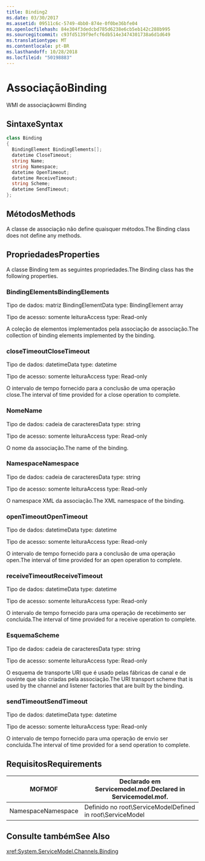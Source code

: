 ```yaml
---
title: Binding2
ms.date: 03/30/2017
ms.assetid: 09511c6c-5749-4bb0-874e-0f0be36bfe04
ms.openlocfilehash: 84e304f3dedcbd785d6238e6cb5eb142c288b995
ms.sourcegitcommit: c93fd5139f9efcf6db514e3474301738a6d1d649
ms.translationtype: MT
ms.contentlocale: pt-BR
ms.lasthandoff: 10/28/2018
ms.locfileid: "50198883"
---
```

# <a name="binding"></a><span data-ttu-id="daafa-102">Associação</span><span class="sxs-lookup"><span data-stu-id="daafa-102">Binding</span></span>
<span data-ttu-id="daafa-103">WMI de associação</span><span class="sxs-lookup"><span data-stu-id="daafa-103">wmi Binding</span></span>  
  
## <a name="syntax"></a><span data-ttu-id="daafa-104">Sintaxe</span><span class="sxs-lookup"><span data-stu-id="daafa-104">Syntax</span></span>  
  
```csharp
class Binding  
{  
  BindingElement BindingElements[];  
  datetime CloseTimeout;  
  string Name;  
  string Namespace;  
  datetime OpenTimeout;  
  datetime ReceiveTimeout;  
  string Scheme;  
  datetime SendTimeout;  
};  
```  
  
## <a name="methods"></a><span data-ttu-id="daafa-105">Métodos</span><span class="sxs-lookup"><span data-stu-id="daafa-105">Methods</span></span>  
 <span data-ttu-id="daafa-106">A classe de associação não define quaisquer métodos.</span><span class="sxs-lookup"><span data-stu-id="daafa-106">The Binding class does not define any methods.</span></span>  
  
## <a name="properties"></a><span data-ttu-id="daafa-107">Propriedades</span><span class="sxs-lookup"><span data-stu-id="daafa-107">Properties</span></span>  
 <span data-ttu-id="daafa-108">A classe Binding tem as seguintes propriedades.</span><span class="sxs-lookup"><span data-stu-id="daafa-108">The Binding class has the following properties.</span></span>  
  
### <a name="bindingelements"></a><span data-ttu-id="daafa-109">BindingElements</span><span class="sxs-lookup"><span data-stu-id="daafa-109">BindingElements</span></span>  
 <span data-ttu-id="daafa-110">Tipo de dados: matriz BindingElement</span><span class="sxs-lookup"><span data-stu-id="daafa-110">Data type: BindingElement array</span></span>  
  
 <span data-ttu-id="daafa-111">Tipo de acesso: somente leitura</span><span class="sxs-lookup"><span data-stu-id="daafa-111">Access type: Read-only</span></span>  
  
 <span data-ttu-id="daafa-112">A coleção de elementos implementados pela associação de associação.</span><span class="sxs-lookup"><span data-stu-id="daafa-112">The collection of binding elements implemented by the binding.</span></span>  
  
### <a name="closetimeout"></a><span data-ttu-id="daafa-113">closeTimeout</span><span class="sxs-lookup"><span data-stu-id="daafa-113">CloseTimeout</span></span>  
 <span data-ttu-id="daafa-114">Tipo de dados: datetime</span><span class="sxs-lookup"><span data-stu-id="daafa-114">Data type: datetime</span></span>  
  
 <span data-ttu-id="daafa-115">Tipo de acesso: somente leitura</span><span class="sxs-lookup"><span data-stu-id="daafa-115">Access type: Read-only</span></span>  
  
 <span data-ttu-id="daafa-116">O intervalo de tempo fornecido para a conclusão de uma operação close.</span><span class="sxs-lookup"><span data-stu-id="daafa-116">The interval of time provided for a close operation to complete.</span></span>  
  
### <a name="name"></a><span data-ttu-id="daafa-117">Nome</span><span class="sxs-lookup"><span data-stu-id="daafa-117">Name</span></span>  
 <span data-ttu-id="daafa-118">Tipo de dados: cadeia de caracteres</span><span class="sxs-lookup"><span data-stu-id="daafa-118">Data type: string</span></span>  
  
 <span data-ttu-id="daafa-119">Tipo de acesso: somente leitura</span><span class="sxs-lookup"><span data-stu-id="daafa-119">Access type: Read-only</span></span>  
  
 <span data-ttu-id="daafa-120">O nome da associação.</span><span class="sxs-lookup"><span data-stu-id="daafa-120">The name of the binding.</span></span>  
  
### <a name="namespace"></a><span data-ttu-id="daafa-121">Namespace</span><span class="sxs-lookup"><span data-stu-id="daafa-121">Namespace</span></span>  
 <span data-ttu-id="daafa-122">Tipo de dados: cadeia de caracteres</span><span class="sxs-lookup"><span data-stu-id="daafa-122">Data type: string</span></span>  
  
 <span data-ttu-id="daafa-123">Tipo de acesso: somente leitura</span><span class="sxs-lookup"><span data-stu-id="daafa-123">Access type: Read-only</span></span>  
  
 <span data-ttu-id="daafa-124">O namespace XML da associação.</span><span class="sxs-lookup"><span data-stu-id="daafa-124">The XML namespace of the binding.</span></span>  
  
### <a name="opentimeout"></a><span data-ttu-id="daafa-125">openTimeout</span><span class="sxs-lookup"><span data-stu-id="daafa-125">OpenTimeout</span></span>  
 <span data-ttu-id="daafa-126">Tipo de dados: datetime</span><span class="sxs-lookup"><span data-stu-id="daafa-126">Data type: datetime</span></span>  
  
 <span data-ttu-id="daafa-127">Tipo de acesso: somente leitura</span><span class="sxs-lookup"><span data-stu-id="daafa-127">Access type: Read-only</span></span>  
  
 <span data-ttu-id="daafa-128">O intervalo de tempo fornecido para a conclusão de uma operação open.</span><span class="sxs-lookup"><span data-stu-id="daafa-128">The interval of time provided for an open operation to complete.</span></span>  
  
### <a name="receivetimeout"></a><span data-ttu-id="daafa-129">receiveTimeout</span><span class="sxs-lookup"><span data-stu-id="daafa-129">ReceiveTimeout</span></span>  
 <span data-ttu-id="daafa-130">Tipo de dados: datetime</span><span class="sxs-lookup"><span data-stu-id="daafa-130">Data type: datetime</span></span>  
  
 <span data-ttu-id="daafa-131">Tipo de acesso: somente leitura</span><span class="sxs-lookup"><span data-stu-id="daafa-131">Access type: Read-only</span></span>  
  
 <span data-ttu-id="daafa-132">O intervalo de tempo fornecido para uma operação de recebimento ser concluída.</span><span class="sxs-lookup"><span data-stu-id="daafa-132">The interval of time provided for a receive operation to complete.</span></span>  
  
### <a name="scheme"></a><span data-ttu-id="daafa-133">Esquema</span><span class="sxs-lookup"><span data-stu-id="daafa-133">Scheme</span></span>  
 <span data-ttu-id="daafa-134">Tipo de dados: cadeia de caracteres</span><span class="sxs-lookup"><span data-stu-id="daafa-134">Data type: string</span></span>  
  
 <span data-ttu-id="daafa-135">Tipo de acesso: somente leitura</span><span class="sxs-lookup"><span data-stu-id="daafa-135">Access type: Read-only</span></span>  
  
 <span data-ttu-id="daafa-136">O esquema de transporte URI que é usado pelas fábricas de canal e de ouvinte que são criadas pela associação.</span><span class="sxs-lookup"><span data-stu-id="daafa-136">The URI transport scheme that is used by the channel and listener factories that are built by the binding.</span></span>  
  
### <a name="sendtimeout"></a><span data-ttu-id="daafa-137">sendTimeout</span><span class="sxs-lookup"><span data-stu-id="daafa-137">SendTimeout</span></span>  
 <span data-ttu-id="daafa-138">Tipo de dados: datetime</span><span class="sxs-lookup"><span data-stu-id="daafa-138">Data type: datetime</span></span>  
  
 <span data-ttu-id="daafa-139">Tipo de acesso: somente leitura</span><span class="sxs-lookup"><span data-stu-id="daafa-139">Access type: Read-only</span></span>  
  
 <span data-ttu-id="daafa-140">O intervalo de tempo fornecido para uma operação de envio ser concluída.</span><span class="sxs-lookup"><span data-stu-id="daafa-140">The interval of time provided for a send operation to complete.</span></span>  
  
## <a name="requirements"></a><span data-ttu-id="daafa-141">Requisitos</span><span class="sxs-lookup"><span data-stu-id="daafa-141">Requirements</span></span>  
  
|<span data-ttu-id="daafa-142">MOF</span><span class="sxs-lookup"><span data-stu-id="daafa-142">MOF</span></span>|<span data-ttu-id="daafa-143">Declarado em Servicemodel.mof.</span><span class="sxs-lookup"><span data-stu-id="daafa-143">Declared in Servicemodel.mof.</span></span>|  
|---------|-----------------------------------|  
|<span data-ttu-id="daafa-144">Namespace</span><span class="sxs-lookup"><span data-stu-id="daafa-144">Namespace</span></span>|<span data-ttu-id="daafa-145">Definido no root\ServiceModel</span><span class="sxs-lookup"><span data-stu-id="daafa-145">Defined in root\ServiceModel</span></span>|  
  
## <a name="see-also"></a><span data-ttu-id="daafa-146">Consulte também</span><span class="sxs-lookup"><span data-stu-id="daafa-146">See Also</span></span>  
 <xref:System.ServiceModel.Channels.Binding>
